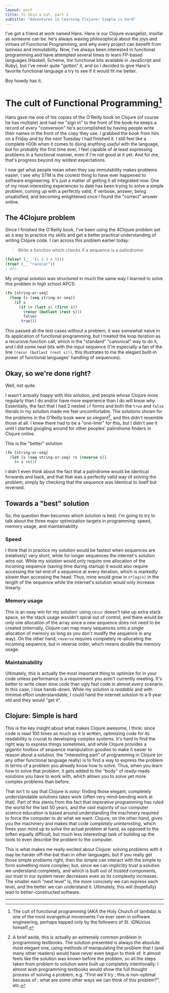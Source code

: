 ```yaml
---
layout: post
title: To Skin a Cat, part 1
subtitle: "Adventures in learning Clojure: Simple is hard"
---
```


I've got a friend at work named Hans. Hans is our Clojure evangelist, insofar as someone can be. he's always waxing philosophical about the joys and virtues of Functional Programming, and why every project can benefit from laziness and immutability. Now, I've always been interested in functional programming and have attempted several times to learn FP-based languages (Haskell, Scheme, the functional bits available in JavaScript and Ruby), but I've never quite "gotten" it, and so I decided to give Hans's favorite functional language a try to see if it would fit me better.

Boy howdy has it.

# The cult of Functional Programming[^1]

Hans gave me one of his copies of the O'Reilly book on Clojure (of course he has multiple) and had me "sign in" to the front of the book-he keeps a record of every "conversion" he's accomplished by having people write their names in the front of the copy they use. I grabbed the book from him on a Friday and by the next Tuesday I had finished it. I still feel like a complete n00b when it comes to doing anything *useful* with the language, but for probably the first time ever, I feel capable of at least expressing problems in a functional manner, even if I'm not good at it yet. And for me, that's progress beyond my wildest expectations.

I now get what people mean when they say immutability makes problems easier; I see why STM is the coolest thing to have ever happened to software engineering. It's just a matter of getting it all integrated now. One of my most interesting experiences to date has been trying to solve a simple problem, coming up with a perfectly valid, if verbose, answer, being unsatisfied, and becoming enlightened once I found the "correct" answer online.

## The 4Clojure problem

Since I finished the O'Reilly book, I've been using the 4Clojure problem set as a way to practice my skills and get a better practical understanding of writing Clojure code. I ran across this problem earlier today:

> Write a function which checks if a sequence is a palindrome:
```clojure
(false? (__ '(1 2 3 4 5)))
(true? (__ "racecar"))
; etc.
```

My original solution was structured in much the same way I learned to solve this problem in high school APCS: 
```clojure
(fn [string-or-seq]
  (loop [s (seq string-or-seq)]
    (if s
      (if (= (last s) (first s))
        (recur (butlast (rest s)))
        false)
       true)))
```

This passed all the test cases without a problem; it was somewhat naive in its application of functional programming, but I treated the loop iteration as a recursive function call, which is the "standard" "canonical" way to do it, and I did some neat bits with the input sequence (I'm especially a fan of the line `(recur (butlast (rest s)))`, this illustrates to me the elegant built-in power of functional languages' handling of sequences). 

## Okay, so we're done right?

Well, not quite.

I wasn't actually *happy* with this solution, and people whose Clojure more regularly than I do and/or have more experience than I do will know why. Essentially, the fact that I had 2 nested `if` forms and both the `true` and `false` literals in my solution made me feel uncomfortable. The solutions shown for the problems in the O'Reilly book were *so elegant*[^2], and this didn't resemble those at all. I knew there had to be a "one-liner" for this, but I didn't see it until I started googling around for other peoples' palindrome finders in Clojure online.

This is the "better" solution:

```clojure
(fn [string-or-seq]
  (let [s (seq string-or-seq) rs (reverse s)]
    (= s rs)))
```

I didn't even think about the fact that a palindrome would be identical forwards and back, and that that was a perfectly valid way of solving the problem, simply by checking that the sequence was identical to itself but reversed.

## Towards a "best" solution

So, the question then becomes which solution is best. I'm going to try to talk about the three major optimization targets in programming: speed, memory usage, and maintainability.

### Speed

I think that in practice my solution would be fastest when sequences are (relatively) very short, while for longer sequences the internet's solution wins out. While my solution would only require one allocation of the incoming sequence (saving time during startup) it would also require accessing the tail end of a sequence at every iteration, which is markedly slower than accessing the head. Thus, mine would grow in `n*log(n)` in the length of the sequence while the internet's solution would only increase linearly.

### Memory usage

This is an easy win for my solution: using `recur` doesn't take up extra stack space, so the stack usage wouldn't spiral out of control, and there would be only one allocation of the array since a new sequence does not need to be created (internally, Clojure can map many sequences onto a single allocation of memory so long as you don't modify the sequence in any way). On the other hand, `reverse` requires completely re-allocating the incoming sequence, but in reverse order, which means double the memory usage.

### Maintainability

Ultimately, this is actually the most important thing to optimize for in your code unless performance is a requirement you aren't currently meeting. It's better to write clean slow code than ugly fast code in almost every scenario. In this case, I lose hands-down. While my solution is *readable* and with minimal effort understandable, I could hand the internet solution to a 9 year old and they would "get it". 

## Clojure: Simple is hard

This is the key insight about what makes Clojure awesome, I think: since code is read 100 times as much as it is written, optimizing code for its readability is crucial to developing complex systems. It's hard to find the right way to express things sometimes, and while Clojure provides a gigantic toolbox of sequence manipulation goodies to make it easier to reason about a solution, the "interesting part" of programming in Clojure (or any other functional language really) is to find a way to express the problem in terms of a problem you already know how to solve. Thus, when you learn how to solve that problem, it gets added to the "body" of ready-made solutions you have to work with, which allows you to solve yet more complex problems than before.

That isn't to say that Clojure is *easy*: finding those elegant, completely understandable solutions takes work (often very mind-bending work at that). Part of this stems from the fact that imperative programming has ruled the world for the last 50 years, and the vast majority of our computer science education is based around understanding the machinery required to force the computer to do what we want. Clojure, on the other hand, *gives* you the machinery and makes that code *completely uninteresting*, which frees your mind up to solve the actual problem at hand, as opposed to the (often equally difficult, but much less interesting) task of building up the tools to even describe the problem to the computer.

This is what makes me really excited about Clojure: solving problems with it may be harder off-the-bat than in other languages, but if you really get those simple problems right, then the simple can interact with the simple to form something more complex; but, since we can implicitly trust a solution we understand completely, and which is built out of trusted components, our trust in our system never decreases even as its complexity increases. The smaller each "next level" is, the more concisely we can express each level, and the better we can understand it. Ultimately, this will (hopefully) lead to better-constructed software.

---
[^1]: The cult of functional programming (AKA the Holy Church of lambda) is one of the most evangelical movements I've ever seen in software engineering, perhaps topped only by the followers of St. iGNUcius himself.

[^2]: A brief aside, this is actually an extremely common problem in programming textbooks. The solution presented is always the absolute most elegant one, using methods of manipulating the problem that I (and many other readers) would have never even begun to think of. It almost feels like the solution was known before the problem, so all the steps taken from problem to solution were built up completely intentionally. I almost wish programming textbooks would show the full thought process of solving a problem, e.g. "First we'll try <solution>; this is non-optimal because of <reason>; what are some other ways we can think of this problem?", etc.

